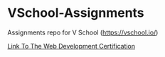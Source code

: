 # VSchool-Assignments
Assignments repo for V School (https://vschool.io/)

[ Link To The Web Development Certification](https://app.digit.ink/en/view-credential/7f364132-f373-4ca9-8d79-31ebbb17cb78g)



